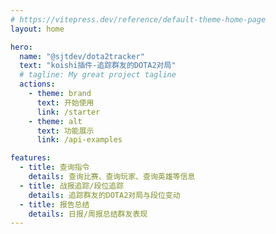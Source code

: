 ```yaml
---
# https://vitepress.dev/reference/default-theme-home-page
layout: home

hero:
  name: "@sjtdev/dota2tracker"
  text: "koishi插件-追踪群友的DOTA2对局"
  # tagline: My great project tagline
  actions:
    - theme: brand
      text: 开始使用
      link: /starter
    - theme: alt
      text: 功能展示
      link: /api-examples

features:
  - title: 查询指令
    details: 查询比赛、查询玩家、查询英雄等信息
  - title: 战报追踪/段位追踪
    details: 追踪群友的DOTA2对局与段位变动
  - title: 报告总结
    details: 日报/周报总结群友表现
---
```


